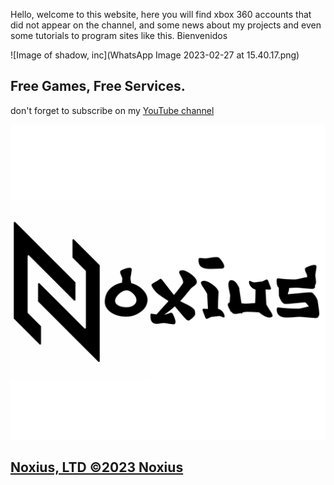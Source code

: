 Hello, welcome to this website, here you will find xbox 360 accounts that did not appear on the channel, and some news about my projects and even some tutorials to program sites like this. Bienvenidos 

![Image of shadow, inc](WhatsApp Image 2023-02-27 at 15.40.17.png)

## Free Games, Free Services.

don't forget to subscribe on my [YouTube  channel](https://www.youtube.com/channel/UCEe6aDktrf-vdBHXvkPcy-Q)

![Image of shadow, inc](images/nxs.png)


## [Noxius, LTD ©2023 Noxius](https://games360.ltd)


